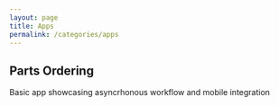 ```yaml
---
layout: page
title: Apps
permalink: /categories/apps
---
```

## Parts Ordering
Basic app showcasing asyncrhonous workflow and mobile integration
